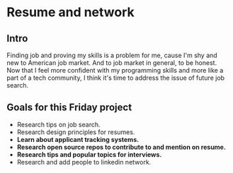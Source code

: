 # Resume and network

## Intro

Finding job and proving my skills is a problem for me, cause I'm shy and new to American job market. And to job market in general, to be honest. Now that I feel more confident with my programming skills and more like a part of a tech community, I think it's time to address the issue of future job search.

## Goals for this Friday project

* Research tips on job search.
* Research design principles for resumes.
* **Learn about applicant tracking systems.**
* **Research open source repos to contribute to and mention on resume.**
* **Research tips and popular topics for interviews.**
* Research and add people to linkedin network.
